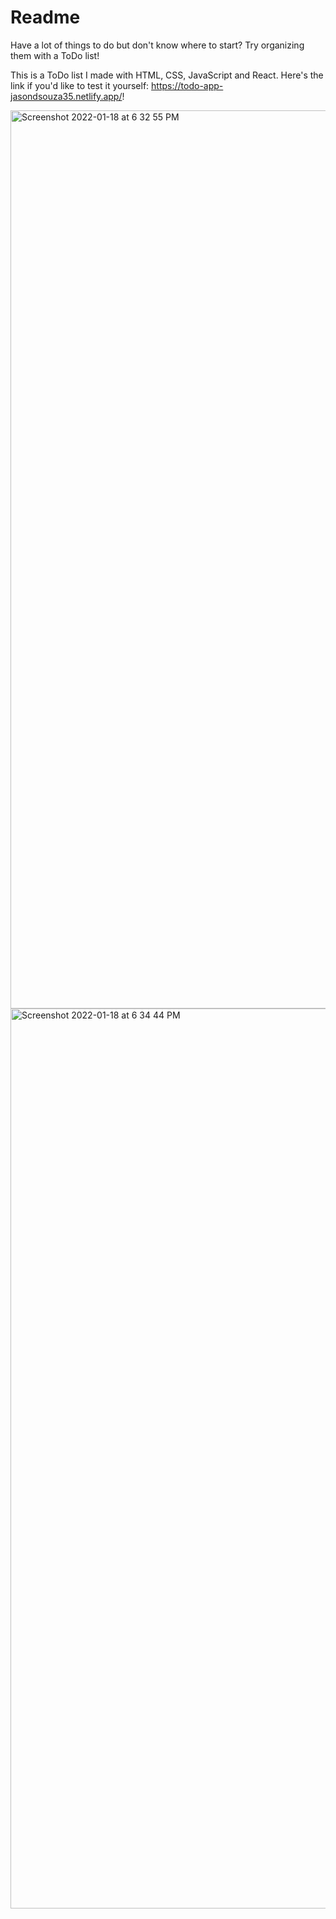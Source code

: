 # Readme
Have a lot of things to do but don't know where to start? Try organizing them with a ToDo list!

This is a ToDo list I made with HTML, CSS, JavaScript and React. 
Here's the link if you'd like to test it yourself: https://todo-app-jasondsouza35.netlify.app/!



<img width="1437" alt="Screenshot 2022-01-18 at 6 32 55 PM" src="https://user-images.githubusercontent.com/74161096/150035605-a491a0df-d582-4d51-8543-5fc7cc9cbb5b.png">

<img width="1440" alt="Screenshot 2022-01-18 at 6 34 44 PM" src="https://user-images.githubusercontent.com/74161096/150035763-01350452-e8ca-4def-9ff3-0a1c34018210.png">
